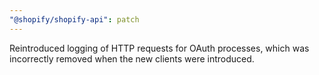 ```yaml
---
"@shopify/shopify-api": patch
---
```


Reintroduced logging of HTTP requests for OAuth processes, which was incorrectly removed when the new clients were introduced.
